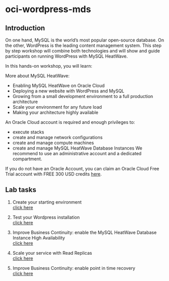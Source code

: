 # oci-wordpress-mds

## Introduction
On one hand, MySQL is the world’s most popular open-source database. On the other, WordPress is the leading content management system. This step by step workshop will combine both technologies and will show and guide participants on running WordPress with MySQL HeatWave.

In this hands-on workshop, you will learn:

More about MySQL HeatWave:
- Enabling MySQL HeatWave on Oracle Cloud
- Deploying a new website with WordPress and MySQL
- Growing from a small development environment to a full production architecture
- Scale your environment for any future load
- Making your architecture highly available

An Oracle Cloud account is required and enough privileges to: 
- execute stacks
- create and manage network configurations
- create and manage compute machines
- create and manage MySQL HeatWave Database Instances
We recommend to use an administrative account and a dedicated compartment.

If you do not have an Oracle Account, you can claim an Oracle Cloud Free Trial account with FREE 300 USD credits [here](https://www.oracle.com/cloud/free/).

## Lab tasks

1. Create your starting environment  
[click here](./lab_preparation.md)

2. Test your Wordpress installation  
[click here](./wordpress_test_installation.md)

3. Improve Business Continuity: enable the MySQL HeatWave Database Instance High Availability  
[click here](./mds_enable_ha.md)

4. Scale your service with Read Replicas  
[click here](./mds_read_replicas)

5. Improve Business Continuity: enable point in time recovery  
[click here](./mds_enable_pitr.md)

